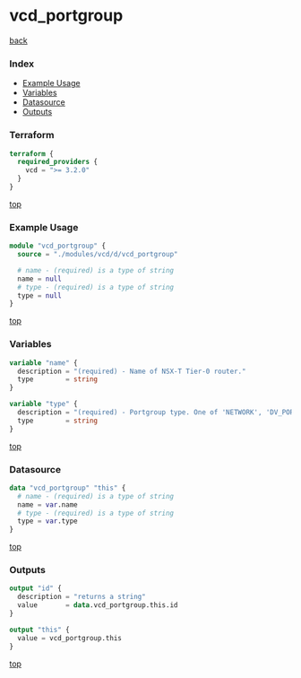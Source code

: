 # vcd_portgroup

[back](../vcd.md)

### Index

- [Example Usage](#example-usage)
- [Variables](#variables)
- [Datasource](#datasource)
- [Outputs](#outputs)

### Terraform

```terraform
terraform {
  required_providers {
    vcd = ">= 3.2.0"
  }
}
```

[top](#index)

### Example Usage

```terraform
module "vcd_portgroup" {
  source = "./modules/vcd/d/vcd_portgroup"

  # name - (required) is a type of string
  name = null
  # type - (required) is a type of string
  type = null
}
```

[top](#index)

### Variables

```terraform
variable "name" {
  description = "(required) - Name of NSX-T Tier-0 router."
  type        = string
}

variable "type" {
  description = "(required) - Portgroup type. One of 'NETWORK', 'DV_PORTGROUP'"
  type        = string
}
```

[top](#index)

### Datasource

```terraform
data "vcd_portgroup" "this" {
  # name - (required) is a type of string
  name = var.name
  # type - (required) is a type of string
  type = var.type
}
```

[top](#index)

### Outputs

```terraform
output "id" {
  description = "returns a string"
  value       = data.vcd_portgroup.this.id
}

output "this" {
  value = vcd_portgroup.this
}
```

[top](#index)